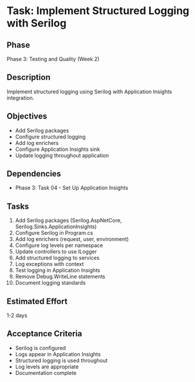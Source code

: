 # Task: Implement Structured Logging with Serilog

## Phase
Phase 3: Testing and Quality (Week 2)

## Description
Implement structured logging using Serilog with Application Insights integration.

## Objectives
- Add Serilog packages
- Configure structured logging
- Add log enrichers
- Configure Application Insights sink
- Update logging throughout application

## Dependencies
- Phase 3: Task 04 - Set Up Application Insights

## Tasks
1. Add Serilog packages (Serilog.AspNetCore, Serilog.Sinks.ApplicationInsights)
2. Configure Serilog in Program.cs
3. Add log enrichers (request, user, environment)
4. Configure log levels per namespace
5. Update controllers to use ILogger<T>
6. Add structured logging to services
7. Log exceptions with context
8. Test logging in Application Insights
9. Remove Debug.WriteLine statements
10. Document logging standards

## Estimated Effort
1-2 days

## Acceptance Criteria
- Serilog is configured
- Logs appear in Application Insights
- Structured logging is used throughout
- Log levels are appropriate
- Documentation complete
